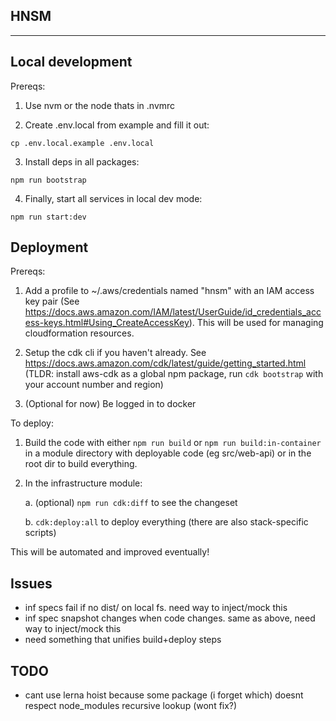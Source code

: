 ## HNSM
---

## Local development

Prereqs:

1. Use nvm or the node thats in .nvmrc

2. Create .env.local from example and fill it out:

```
cp .env.local.example .env.local
```

3. Install deps in all packages:

```
npm run bootstrap
```

4. Finally, start all services in local dev mode:

```
npm run start:dev
```

## Deployment

Prereqs:

1. Add a profile to ~/.aws/credentials named "hnsm" with an IAM access key pair (See https://docs.aws.amazon.com/IAM/latest/UserGuide/id_credentials_access-keys.html#Using_CreateAccessKey). This will be used for managing cloudformation resources.

2. Setup the cdk cli if you haven't already. See https://docs.aws.amazon.com/cdk/latest/guide/getting_started.html (TLDR: install aws-cdk as a global npm package, run `cdk bootstrap` with your account number and region)

3. (Optional for now) Be logged in to docker

To deploy:

1. Build the code with either `npm run build` or `npm run build:in-container` in a module directory with deployable code (eg src/web-api) or in the root dir to build everything.

2. In the infrastructure module:

    a. (optional) `npm run cdk:diff` to see the changeset

    b. `cdk:deploy:all` to deploy everything (there are also stack-specific scripts)

This will be automated and improved eventually!

## Issues

- inf specs fail if no dist/ on local fs. need way to inject/mock this
- inf spec snapshot changes when code changes. same as above, need way to inject/mock this
- need something that unifies build+deploy steps

## TODO

- cant use lerna hoist because some package (i forget which) doesnt respect node_modules recursive lookup (wont fix?)
